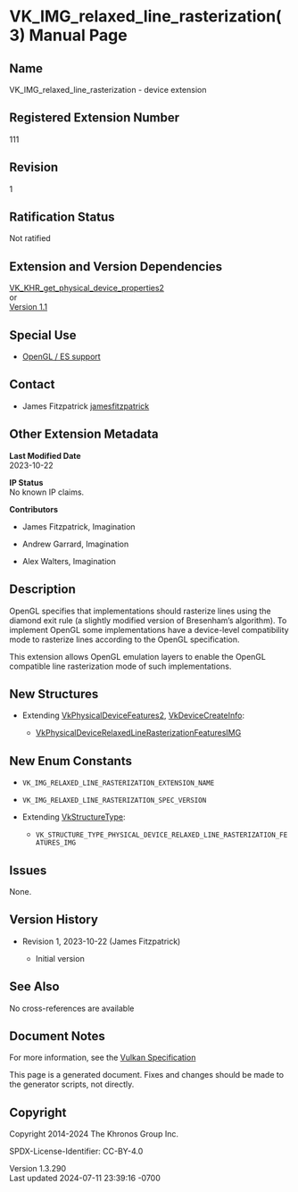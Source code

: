 # VK_IMG_relaxed_line_rasterization(3) Manual Page

## Name

VK_IMG_relaxed_line_rasterization - device extension



## <a href="#_registered_extension_number" class="anchor"></a>Registered Extension Number

111

## <a href="#_revision" class="anchor"></a>Revision

1

## <a href="#_ratification_status" class="anchor"></a>Ratification Status

Not ratified

## <a href="#_extension_and_version_dependencies" class="anchor"></a>Extension and Version Dependencies

[VK_KHR_get_physical_device_properties2](https://registry.khronos.org/vulkan/specs/1.3-extensions/man/html/VK_KHR_get_physical_device_properties2.html)  
or  
[Version 1.1](#versions-1.1)  

## <a href="#_special_use" class="anchor"></a>Special Use

- <a
  href="https://registry.khronos.org/vulkan/specs/1.3-extensions/html/vkspec.html#extendingvulkan-compatibility-specialuse"
  target="_blank" rel="noopener">OpenGL / ES support</a>

## <a href="#_contact" class="anchor"></a>Contact

- James Fitzpatrick <a
  href="https://github.com/KhronosGroup/Vulkan-Docs/issues/new?body=%5BVK_IMG_relaxed_line_rasterization%5D%20@jamesfitzpatrick%0A*Here%20describe%20the%20issue%20or%20question%20you%20have%20about%20the%20VK_IMG_relaxed_line_rasterization%20extension*"
  target="_blank" rel="nofollow noopener"><em></em>jamesfitzpatrick</a>

## <a href="#_other_extension_metadata" class="anchor"></a>Other Extension Metadata

**Last Modified Date**  
2023-10-22

**IP Status**  
No known IP claims.

**Contributors**  
- James Fitzpatrick, Imagination

- Andrew Garrard, Imagination

- Alex Walters, Imagination

## <a href="#_description" class="anchor"></a>Description

OpenGL specifies that implementations should rasterize lines using the
diamond exit rule (a slightly modified version of Bresenham’s
algorithm). To implement OpenGL some implementations have a device-level
compatibility mode to rasterize lines according to the OpenGL
specification.

This extension allows OpenGL emulation layers to enable the OpenGL
compatible line rasterization mode of such implementations.

## <a href="#_new_structures" class="anchor"></a>New Structures

- Extending [VkPhysicalDeviceFeatures2](https://registry.khronos.org/vulkan/specs/1.3-extensions/man/html/VkPhysicalDeviceFeatures2.html),
  [VkDeviceCreateInfo](https://registry.khronos.org/vulkan/specs/1.3-extensions/man/html/VkDeviceCreateInfo.html):

  - [VkPhysicalDeviceRelaxedLineRasterizationFeaturesIMG](https://registry.khronos.org/vulkan/specs/1.3-extensions/man/html/VkPhysicalDeviceRelaxedLineRasterizationFeaturesIMG.html)

## <a href="#_new_enum_constants" class="anchor"></a>New Enum Constants

- `VK_IMG_RELAXED_LINE_RASTERIZATION_EXTENSION_NAME`

- `VK_IMG_RELAXED_LINE_RASTERIZATION_SPEC_VERSION`

- Extending [VkStructureType](https://registry.khronos.org/vulkan/specs/1.3-extensions/man/html/VkStructureType.html):

  - `VK_STRUCTURE_TYPE_PHYSICAL_DEVICE_RELAXED_LINE_RASTERIZATION_FEATURES_IMG`

## <a href="#_issues" class="anchor"></a>Issues

None.

## <a href="#_version_history" class="anchor"></a>Version History

- Revision 1, 2023-10-22 (James Fitzpatrick)

  - Initial version

## <a href="#_see_also" class="anchor"></a>See Also

No cross-references are available

## <a href="#_document_notes" class="anchor"></a>Document Notes

For more information, see the <a
href="https://registry.khronos.org/vulkan/specs/1.3-extensions/html/vkspec.html#VK_IMG_relaxed_line_rasterization"
target="_blank" rel="noopener">Vulkan Specification</a>

This page is a generated document. Fixes and changes should be made to
the generator scripts, not directly.

## <a href="#_copyright" class="anchor"></a>Copyright

Copyright 2014-2024 The Khronos Group Inc.

SPDX-License-Identifier: CC-BY-4.0

Version 1.3.290  
Last updated 2024-07-11 23:39:16 -0700
